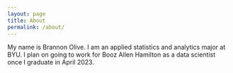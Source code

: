 ```yaml
---
layout: page
title: About
permalink: /about/
---
```


My name is Brannon Olive. I am an applied statistics and analytics major at BYU. I plan on going to work for Booz Allen Hamilton as a data scientist once I graduate in April 2023.

